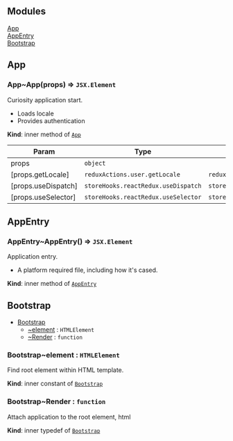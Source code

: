 ## Modules

<dl>
<dt><a href="#Base.module_App">App</a></dt>
<dd></dd>
<dt><a href="#Base.module_AppEntry">AppEntry</a></dt>
<dd></dd>
<dt><a href="#Base.module_Bootstrap">Bootstrap</a></dt>
<dd></dd>
</dl>

<a name="Base.module_App"></a>

## App
<a name="Base.module_App..App"></a>

### App~App(props) ⇒ <code>JSX.Element</code>
Curiosity application start.
- Loads locale
- Provides authentication

**Kind**: inner method of [<code>App</code>](#Base.module_App)  
<table>
  <thead>
    <tr>
      <th>Param</th><th>Type</th><th>Default</th>
    </tr>
  </thead>
  <tbody>
<tr>
    <td>props</td><td><code>object</code></td><td></td>
    </tr><tr>
    <td>[props.getLocale]</td><td><code>reduxActions.user.getLocale</code></td><td><code>reduxActions.user.getLocale</code></td>
    </tr><tr>
    <td>[props.useDispatch]</td><td><code>storeHooks.reactRedux.useDispatch</code></td><td><code>storeHooks.reactRedux.useDispatch</code></td>
    </tr><tr>
    <td>[props.useSelector]</td><td><code>storeHooks.reactRedux.useSelector</code></td><td><code>storeHooks.reactRedux.useSelector</code></td>
    </tr>  </tbody>
</table>

<a name="Base.module_AppEntry"></a>

## AppEntry
<a name="Base.module_AppEntry..AppEntry"></a>

### AppEntry~AppEntry() ⇒ <code>JSX.Element</code>
Application entry.
- A platform required file, including how it's cased.

**Kind**: inner method of [<code>AppEntry</code>](#Base.module_AppEntry)  
<a name="Base.module_Bootstrap"></a>

## Bootstrap

* [Bootstrap](#Base.module_Bootstrap)
    * [~element](#Base.module_Bootstrap..element) : <code>HTMLElement</code>
    * [~Render](#Base.module_Bootstrap..Render) : <code>function</code>

<a name="Base.module_Bootstrap..element"></a>

### Bootstrap~element : <code>HTMLElement</code>
Find root element within HTML template.

**Kind**: inner constant of [<code>Bootstrap</code>](#Base.module_Bootstrap)  
<a name="Base.module_Bootstrap..Render"></a>

### Bootstrap~Render : <code>function</code>
Attach application to the root element, html

**Kind**: inner typedef of [<code>Bootstrap</code>](#Base.module_Bootstrap)  
